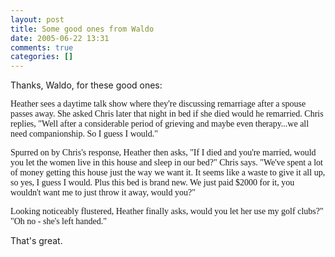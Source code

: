 ```yaml
---
layout: post
title: Some good ones from Waldo
date: 2005-06-22 13:31
comments: true
categories: []
---
```

Thanks, Waldo, for these good ones:

<font face="Lucida Sans Unicode">Heather sees a daytime talk show where they're discussing remarriage after a spouse passes away. She asked Chris later that night in bed if she died would he remarried. Chris replies, "Well after a considerable period of grieving and maybe even therapy...we all need companionship. So I guess I would." 

Spurred on by Chris's response, Heather then asks, "If I died and you're married, would you let the women live in this house and sleep in our bed?" Chris says. "We've spent a lot of money getting this house just the way we want it. It seems like a waste to give it all up, so yes, I guess I would. Plus this bed is brand new. We just paid $2000 for it, you wouldn't want me to just throw it away, would you?" 

Looking noticeably flustered, Heather finally asks, would you let her use my golf clubs?" "Oh no - she's left handed."
</font>

That's great.
